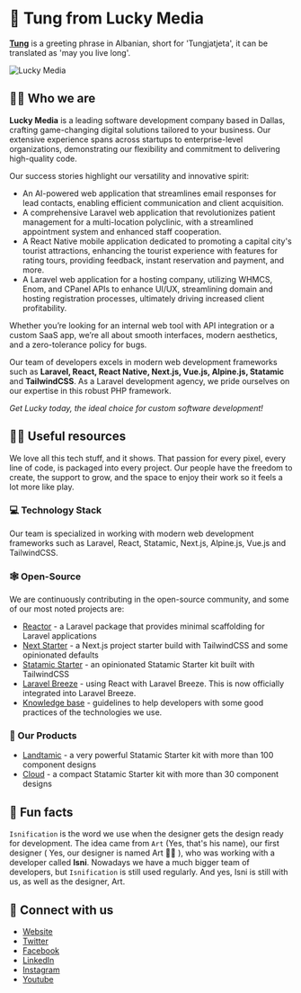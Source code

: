 # 👋 Tung from Lucky Media
**[Tung](https://www.proz.com/kudoz/english-to-albanian/general-conversation-greetings-letters/964665-hello.html)** is a greeting phrase in Albanian, short for 'Tungjatjeta', it can be translated as 'may you live long'.

![Lucky Media](https://i.imgur.com/U796fjv.png)

## 🙋‍♀️ Who we are
**Lucky Media** is a leading software development company based in Dallas, crafting game-changing digital solutions tailored to your business.
Our extensive experience spans across startups to enterprise-level organizations, demonstrating our flexibility and commitment to delivering high-quality code.

Our success stories highlight our versatility and innovative spirit:

* An AI-powered web application that streamlines email responses for lead contacts, enabling efficient communication and client acquisition.
* A comprehensive Laravel web application that revolutionizes patient management for a multi-location polyclinic, with a streamlined appointment system and enhanced staff cooperation.
* A React Native mobile application dedicated to promoting a capital city's tourist attractions, enhancing the tourist experience with features for rating tours, providing feedback, instant reservation and payment, and more.
* A Laravel web application for a hosting company, utilizing WHMCS, Enom, and CPanel APIs to enhance UI/UX, streamlining domain and hosting registration processes, ultimately driving increased client profitability.

Whether you’re looking for an internal web tool with API integration or a custom SaaS app, we’re all about smooth interfaces, modern aesthetics, and a zero-tolerance policy for bugs.

Our team of developers excels in modern web development frameworks such as **Laravel, React, React Native, Next.js, Vue.js, Alpine.js, Statamic** and **TailwindCSS**.
As a Laravel development agency, we pride ourselves on our expertise in this robust PHP framework.

_Get Lucky today, the ideal choice for custom software development!_

## 👩‍💻 Useful resources
We love all this tech stuff, and it shows. That passion for every pixel, every line of code, is packaged into every project. Our people have the freedom to create, the support to grow, and the space to enjoy their work so it feels a lot more like play.

### 💻 Technology Stack
Our team is specialized in working with modern web development frameworks such as Laravel, React, Statamic, Next.js, Alpine.js, Vue.js and TailwindCSS.

### 🕸️ Open-Source
We are continuously contributing in the open-source community, and some of our most noted projects are:
* [Reactor](https://github.com/lucky-media/nextstarter) - a Laravel package that provides minimal scaffolding for Laravel applications
* [Next Starter](https://github.com/lucky-media/nextstarter) - a Next.js project starter build with TailwindCSS and some opinionated defaults
* [Statamic Starter](https://github.com/lucky-media/statamic-starter) - an opinionated Statamic Starter kit built with TailwindCSS
* [Laravel Breeze](https://github.com/lucky-media/breeze-react) - using React with Laravel Breeze. This is now officially integrated into Laravel Breeze.
* [Knowledge base](https://guidelines.luckymedia.dev/) - guidelines to help developers with some good practices of the technologies we use.

### 🏹 Our Products
* [Landtamic](https://statamic.com/starter-kits/luckymedia/landtamic) - a very powerful Statamic Starter kit with more than 100 component designs
* [Cloud](https://statamic.com/starter-kits/luckymedia/cloud) - a compact Statamic Starter kit with more than 30 component designs

## 🍿 Fun facts
`Isnification` is the word we use when the designer gets the design ready for development. The idea came from `Art` (Yes, that's his name), our first designer ( Yes, our designer is named Art 🤷‍♂️ ), who was working with a developer called **Isni**. Nowadays we have a much bigger team of developers, but `Isnification` is still used regularly. And yes, Isni is still with us, as well as the designer, Art.

## 💞 Connect with us
* [Website](https://www.luckymedia.dev/)
* [Twitter](https://twitter.com/LuckyMediaDev)
* [Facebook](https://www.facebook.com/LuckyMediaDev/)
* [LinkedIn](https://www.linkedin.com/company/luckymedia/)
* [Instagram](https://www.instagram.com/luckymedia.dev/)
* [Youtube](https://www.youtube.com/channel/UCjAJTM3trp-pAdrn_8Xd08Q)
